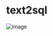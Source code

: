 # text2sql
![image](https://github.com/user-attachments/assets/abb1ff20-5797-4ae6-aa4f-88be881940b0)

